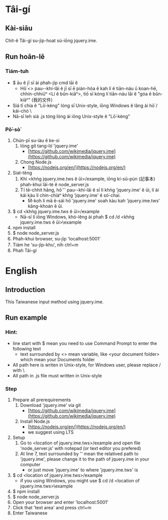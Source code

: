 # Tâi-gí
## Kài-siāu
Chit-ê Tâi-gí su-ji̍p-hoat sú-iōng jquery.ime.

## Run hoān-lē
### Tiám-tuh
- $ āu ê jī sī ài phah-ji̍p cmd lāi ê
	- Hō͘ &lt;&gt; pau--khí-lâi ê jī sī ē piàn-hòa ê kah lí ê tiān-náu ū koan-hē, chhin-chhiūⁿ &lt;Lí ê bûn-kiāⁿ&gt;, tiō sī kóng lí tiān-náu lāi ê  "góa ê bûn-kiāⁿ" (我的文件)
- Siá tī chia ê "Lō͘-kèng" lóng sī Unix-style, iōng Windows ê lâng ài hō͘ / kái-chò \
- Nā-sī leh siá .js tóng lóng ài iōng Unix-style ê "Lō͘-kèng"

### Pō͘-sò͘
1. Chún-pī su-iàu ê ke-si
	1. Iōng git tang-ló͘  'jquery.ime'
		- [https://github.com/wikimedia/jquery.ime](https://github.com/wikimedia/jquery.ime)
	2. Chong Node.js
		- [https://nodejs.org/en/](https://nodejs.org/en/)
2. Siat-tēng
	1. Khì &lt;khǹg jquery.ime.tws ê ūi&gt;/example, iōng kí-sū-pún (記事本) phah-khui lāi-té ê node_server.js
	2. Tī tē-chhit hâng, hō͘ '' pau--khí-lâi ê sī lí khǹg 'jquery.ime' ê ūi, lí ài kái kàu lí chin-chiàⁿ khǹg 'jquery.ime' ê só͘-chai.
		- M̄-koh lí mā ē-sái hō͘ 'jquery.ime' soah kàu kah 'jquery.ime.tws' kāng-khoán ê ūi.
3. $ cd &lt;khǹg jquery.ime.tws ê ūi&gt;/example
	- Nā-sī lí iōng Windows, khó-lêng ài phah $ cd /d &lt;khǹg jquery.ime.tws ê ūi&gt;\example
4. npm install
5. $ node node_server.js
6. Phah-khui browser, su-ji̍p 'localhost:5001'
7. Tiám he 'su-ji̍p-khu', ni̍h ctrl+m
8. Phah Tâi-gí

# English

## Introduction
This Taiwanese input method using jquery.ime.

## Run example

### Hint:
- line start with $ mean you need to use Command Prompt to enter the following text
	- text surrounded by &lt;&gt; mean variable, like &lt;your document folder&gt; which mean your Documents folder
- All path here is writen in Unix-style, for Windows user, please replace / with \
- All path in .js file must written in Unix-style

### Step
1. Prepare all prerequirements
	1. Download 'jquery.ime' via git
		- [https://github.com/wikimedia/jquery.ime](https://github.com/wikimedia/jquery.ime)
	2. Install Node.js
		- [https://nodejs.org/en/](https://nodejs.org/en/)
		- we suggest using LTS
2. Setup
	1. Go to &lt;location of jquery.ime.tws&gt;/example and open file 'node_server.js' with notepad (or text editor you prefered)
	2. At line 7, text surrounded by '' mean the relatived path to 'jquery.ime', please change it to the path of jquery.ime in your computer
		- or just move 'jquery.ime' to where 'jquery.ime.tws' is
3. $ cd &lt;location of jquery.ime.tws&gt;/example
	- if you using Windows, you might use $ cd /d &lt;location of jquery.ime.tws&gt;\example
4. $ npm install
5. $ node node_server.js
6. Open your browser and enter 'localhost:5001'
7. Click that 'text area' and press ctrl+m
8. Enter Taiwanese
